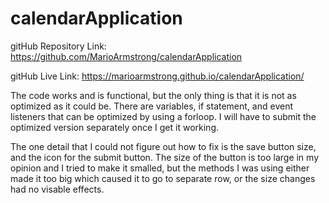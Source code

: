 # calendarApplication

gitHub Repository Link: https://github.com/MarioArmstrong/calendarApplication

gitHub Live Link: https://marioarmstrong.github.io/calendarApplication/

The code works and is functional, but the only thing is that it is not as optimized as it could be. There are variables, if statement, and event listeners that can be optimized by using a forloop. I will have to submit the optimized version separately once I get it working.

The one detail that I could not figure out how to fix is the save button size, and the icon for the submit button. The size of the button is too large in my opinion and I tried to make it smalled, but the methods I was using either made it too big which caused it to go to separate row, or the size changes had no visable effects.

